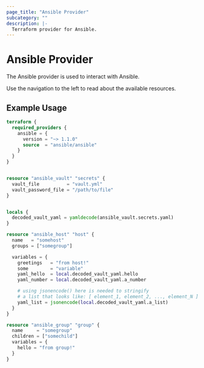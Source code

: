 ```yaml
---
page_title: "Ansible Provider"
subcategory: ""
description: |-
  Terraform provider for Ansible.
---
```


# Ansible Provider

The Ansible provider is used to interact with Ansible.

Use the navigation to the left to read about the available resources.


## Example Usage

```terraform
terraform {
  required_providers {
    ansible = {
      version = "~> 1.1.0"
      source  = "ansible/ansible"
    }
  }
}


resource "ansible_vault" "secrets" {
  vault_file          = "vault.yml"
  vault_password_file = "/path/to/file"
}


locals {
  decoded_vault_yaml = yamldecode(ansible_vault.secrets.yaml)
}

resource "ansible_host" "host" {
  name   = "somehost"
  groups = ["somegroup"]

  variables = {
    greetings   = "from host!"
    some        = "variable"
    yaml_hello  = local.decoded_vault_yaml.hello
    yaml_number = local.decoded_vault_yaml.a_number

    # using jsonencode() here is needed to stringify 
    # a list that looks like: [ element_1, element_2, ..., element_N ]
    yaml_list = jsonencode(local.decoded_vault_yaml.a_list)
  }
}

resource "ansible_group" "group" {
  name     = "somegroup"
  children = ["somechild"]
  variables = {
    hello = "from group!"
  }
}
```
